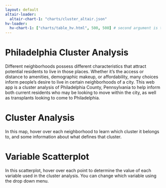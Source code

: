 ```yaml
---
layout: default
altair-loader:
  altair-chart-1: "charts/cluster_altair.json"
hv-loader:
  hv-chart-1: ["charts/table_hv.html", 500, 500] # second argument is the desired height
---
```


# Philadelphia Cluster Analysis

Different neighborhoods possess different characteristics that attract potential residents to live in those places. Whether it’s the access or distance to amenities, demographic makeup, or affordability, many choices inform people’s desire to live in certain neighborhoods of a city. This web app is a cluster analysis of Philadelphia County, Pennsylvania to help inform both current residents who may be looking to move within the city, as well as transplants looking to come to Philadelphia.

# Cluster Analysis

In this map, hover over each neighborhood to learn which cluster it belongs to, and some information about what defines that cluster.

<div id="altair-chart-1"></div>



# Variable Scatterplot

In this scatterplot, hover over each point to determine the value of each variable used in the cluster analysis. You can change which variable using the drop down menu.

<div id="hv-chart-1"></div>



